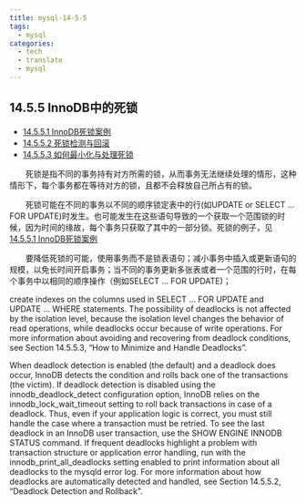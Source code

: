 ```yaml
---
title: mysql-14-5-5
tags:
  - mysql
categories:
  - tech 
  - translate
  - mysql
---
```




## 14.5.5 InnoDB中的死锁

 - [14.5.5.1 InnoDB死锁案例](/tech/translate/mysql/mysql-14-5-1/)
 - [14.5.5.2 死锁检测与回滚](/tech/translate/mysql/mysql-14-5-2/)
 - [14.5.5.3 如何最小化与处理死锁](/tech/translate/mysql/mysql-14-5-3/)
 
&emsp;&emsp;死锁是指不同的事务持有对方所需的锁，从而事务无法继续处理的情形，这种情形下，每个事务都在等待对方的锁，且都不会释放自己所占有的锁。

&emsp;&emsp;死锁可能在不同的事务以不同的顺序锁定表中的行(如UPDATE or SELECT ... FOR UPDATE)时发生。也可能发生在这些语句导致的一个获取一个范围锁的时候，因为时间的缘故，每个事务只获取了其中的一部分锁。死锁的例子，见[14.5.5.1 InnoDB死锁案例](/tech/translate/mysql/mysql-14-5-1/)

&emsp;&emsp;要降低死锁的可能，使用事务而不是锁表语句；减小事务中插入或更新语句的规模，以免长时间开启事务；当不同的事务更新多张表或者一个范围的行时，在每个事务中以相同的顺序操作（例如SELECT ... FOR UPDATE)；

create indexes on the columns used in SELECT ... FOR UPDATE and UPDATE ... WHERE statements. The possibility of deadlocks is not affected by the isolation level, because the isolation level changes the behavior of read operations, while deadlocks occur because of write operations. For more information about avoiding and recovering from deadlock conditions, see Section 14.5.5.3, “How to Minimize and Handle Deadlocks”.

When deadlock detection is enabled (the default) and a deadlock does occur, InnoDB detects the condition and rolls back one of the transactions (the victim). If deadlock detection is disabled using the innodb_deadlock_detect configuration option, InnoDB relies on the innodb_lock_wait_timeout setting to roll back transactions in case of a deadlock. Thus, even if your application logic is correct, you must still handle the case where a transaction must be retried. To see the last deadlock in an InnoDB user transaction, use the SHOW ENGINE INNODB STATUS command. If frequent deadlocks highlight a problem with transaction structure or application error handling, run with the innodb_print_all_deadlocks setting enabled to print information about all deadlocks to the mysqld error log. For more information about how deadlocks are automatically detected and handled, see Section 14.5.5.2, “Deadlock Detection and Rollback”.
